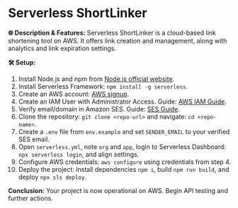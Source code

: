 # Serverless ShortLinker

**🌐 Description & Features:**
Serverless ShortLinker is a cloud-based link shortening tool on AWS. It offers link creation and management, along with analytics and link expiration settings.

**🛠️ Setup:**
1. Install Node.js and npm from [Node.js official website](https://nodejs.org/).
2. Install Serverless Framework: `npm install -g serverless`.
3. Create an AWS account: [AWS signup](https://portal.aws.amazon.com/billing/signup).
4. Create an IAM User with Administrator Access. Guide: [AWS IAM Guide](https://docs.aws.amazon.com/IAM/latest/UserGuide/id_users_create.html).
5. Verify email/domain in Amazon SES. Guide: [SES Guide](https://docs.aws.amazon.com/ses/latest/DeveloperGuide/verify-addresses-and-domains.html).
6. Clone the repository: `git clone <repo-url>` and navigate: `cd <repo-name>`.
7. Create a `.env` file from `env.example` and set `SENDER_EMAIL` to your verified SES email.
8. Open `serverless.yml`, note `org` and `app`, login to Serverless Dashboard: `npx serverless login`, and align settings.
9. Configure AWS credentials: `aws configure` using credentials from step 4.
10. Deploy the project: Install dependencies `npm i`, build `npm run build`, and deploy `npx sls deploy`.

**Conclusion:**
Your project is now operational on AWS. Begin API testing and further actions.
